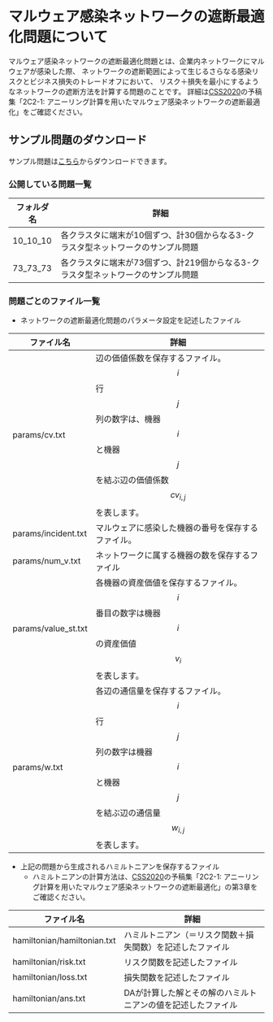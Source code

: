 # マルウェア感染ネットワークの遮断最適化問題について

マルウェア感染ネットワークの遮断最適化問題とは、企業内ネットワークにマルウェアが感染した際、
ネットワークの遮断範囲によって生じるさらなる感染リスクとビジネス損失のトレードオフにおいて、
リスク＋損失を最小にするようなネットワークの遮断方法を計算する問題のことです。
詳細は[CSS2020](https://www.iwsec.org/css/2020/)の予稿集「2C2-1: アニーリング計算を用いたマルウェア感染ネットワークの遮断最適化」をご確認ください。



## サンプル問題のダウンロード

サンプル問題は[こちら](https://github.com/FujitsuLaboratories/NetworkDisconnectivityOptimization/tree/master/sample)からダウンロードできます。

### 公開している問題一覧

| フォルダ名 | 詳細                                                         |
| ---------- | ------------------------------------------------------------ |
| 10_10_10   | 各クラスタに端末が10個ずつ、計30個からなる3-クラスタ型ネットワークのサンプル問題 |
| 73_73_73   | 各クラスタに端末が73個ずつ、計219個からなる3-クラスタ型ネットワークのサンプル問題 |



### 問題ごとのファイル一覧

* ネットワークの遮断最適化問題のパラメータ設定を記述したファイル

| ファイル名          | 詳細                                                         |
| ------------------- | ------------------------------------------------------------ |
| params/cv.txt       | 辺の価値係数を保存するファイル。$$i$$行$$j$$列の数字は、機器$$i$$と機器$$j$$を結ぶ辺の価値係数$$cv_{i,j}$$を表します。 |
| params/incident.txt | マルウェアに感染した機器の番号を保存するファイル。           |
| params/num_v.txt    | ネットワークに属する機器の数を保存するファイル               |
| params/value_st.txt | 各機器の資産価値を保存するファイル。$$i$$番目の数字は機器$$i$$の資産価値$$v_i$$を表します。 |
| params/w.txt        | 各辺の通信量を保存するファイル。$$i$$行$$j$$列の数字は機器$$i$$と機器$$j$$を結ぶ辺の通信量$$w_{i,j}$$を表します。 |

* 上記の問題から生成されるハミルトニアンを保存するファイル
  * ハミルトニアンの計算方法は、[CSS2020](https://www.iwsec.org/css/2020/)の予稿集「2C2-1: アニーリング計算を用いたマルウェア感染ネットワークの遮断最適化」の第3章をご確認ください。

| ファイル名                  | 詳細                                                         |
| --------------------------- | ------------------------------------------------------------ |
| hamiltonian/hamiltonian.txt | ハミルトニアン（＝リスク関数＋損失関数）を記述したファイル   |
| hamiltonian/risk.txt        | リスク関数を記述したファイル                                 |
| hamiltonian/loss.txt        | 損失関数を記述したファイル                                   |
| hamiltonian/ans.txt         | DAが計算した解とその解のハミルトニアンの値を記述したファイル |









